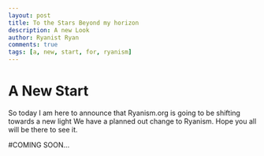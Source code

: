 ```yaml
---
layout: post
title: To the Stars Beyond my horizon
description: A new Look
author: Ryanist Ryan 
comments: true
tags: [a, new, start, for, ryanism]
---
```


# **A New Start**
So today I am here to announce that Ryanism.org is going to be shifting towards a new light
We have a planned out change to Ryanism. 
Hope you all will be there to see it.

#COMING SOON...
